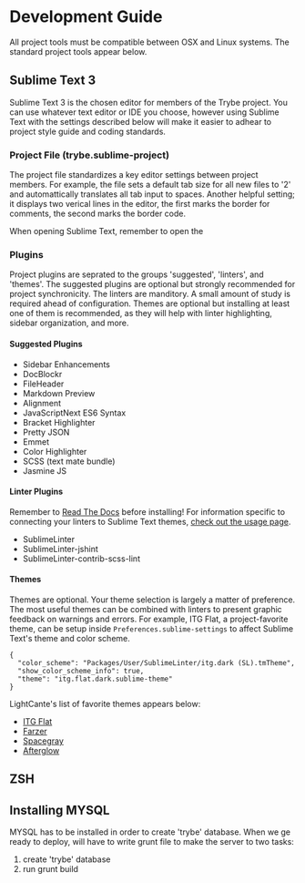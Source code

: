 # Development Guide

All project tools must be compatible between OSX and Linux systems. The standard project tools appear below.

## Sublime Text 3
Sublime Text 3 is the chosen editor for members of the Trybe project. You can use whatever text editor or IDE you choose, however using Sublime Text with the settings described below will make it easier to adhear to project style guide and coding standards.

### Project File (trybe.sublime-project)

The project file standardizes a key editor settings between project members. For example, the file sets a default tab size for all new files to '2' and automattically translates all tab input to spaces. Another helpful setting; it displays two verical lines in the editor, the first marks the border for comments, the second marks the border code.

When opening Sublime Text, remember to open the 

### Plugins

Project plugins are seprated to the groups 'suggested', 'linters', and 'themes'. The suggested plugins are optional but strongly recommended for project synchronicity.  The linters are manditory.  A small amount of study is required ahead of configuration.  Themes are optional but installing at least one of them is recommended, as they will help with linter highlighting, sidebar organization, and more.

#### Suggested Plugins

* Sidebar Enhancements
* DocBlockr
* File​Header
* Markdown Preview
* Alignment
* JavaScriptNext ES6 Syntax
* Bracket Highlighter
* Pretty JSON
* Emmet
* Color Highlighter
* SCSS (text mate bundle)
* Jasmine JS

#### Linter Plugins

Remember to [Read The Docs](http://www.sublimelinter.com/en/latest/index.html) before installing! For information specific to connecting your linters to Sublime Text themes, [check out the usage page](http://www.sublimelinter.com/en/latest/usage.html).

* SublimeLinter
* SublimeLinter-jshint
* SublimeLinter-contrib-scss-lint

#### Themes

Themes are optional. Your theme selection is largely a matter of preference. The most useful themes can be combined with linters to present graphic feedback on warnings and errors.  For example, ITG Flat, a project-favorite theme, can be setup inside `Preferences.sublime-settings` to affect Sublime Text's theme and color scheme.

```
{
  "color_scheme": "Packages/User/SublimeLinter/itg.dark (SL).tmTheme",
  "show_color_scheme_info": true,
  "theme": "itg.flat.dark.sublime-theme"
}
```

LightCante's list of favorite themes appears below:

* [ITG Flat](http://itsthatguy.com/post/70191573560/sublime-text-theme-itg-flat)
* [Farzer](http://devthemez.com/farzher)
* [Spacegray](http://kkga.github.io/spacegray/)
* [Afterglow](http://yabatadesign.github.io/afterglow-theme/)


## ZSH



## Installing MYSQL 
MYSQL has to be installed in order to create 'trybe' database. 
When we ge ready to deploy, will have to write grunt file
to make the server to two tasks: 
1) create 'trybe' database
2) run grunt build